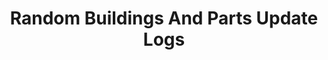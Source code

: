 ---
permalink: /update-logs
title: "Random Buildings And Parts Update Logs"
layout: categories
page_reference_id: "update_logs_list"
author_profile: false
post_status_icons_visible: false
show_footer: false
related: false
posts_list_settings:
  categories:
    - do_not_show_list_sizes: true
      only_show:
        listed_update_logs: true
      display:
        listed_update_logs:
          type: "EverythingExcept"
          show_title_in_list: false
          show_back_to_top: false
          can_not_show:
            update_logs_list: true
redirect_from:
  - /Update-Logs
sidebars:
  table_of_contents:
    enabled: false
  page_navigation_panel:
    list_name_used: "UpdateLogs"
categories:
  - Update Logs
---
